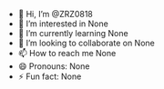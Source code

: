- 👋 Hi, I’m @ZRZ0818
- 👀 I’m interested in None
- 🌱 I’m currently learning None
- 💞️ I’m looking to collaborate on None
- 📫 How to reach me None
- 😄 Pronouns: None
- ⚡ Fun fact: None

<!---
ZRZ0818/ZRZ0818 is a ✨ special ✨ repository because its `README.md` (this file) appears on your GitHub profile.
You can click the Preview link to take a look at your changes.
--->
